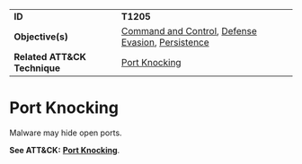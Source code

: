 |||
|---------|------------------------|
|**ID**|**T1205**|
|**Objective(s)**|[Command and Control](https://github.com/MBCProject/mbc-markdown/tree/master/command-and-control), [Defense Evasion](https://github.com/MBCProject/mbc-markdown/tree/master/defense-evasion), [Persistence](https://github.com/MBCProject/mbc-markdown/tree/master/persistence)|
|**Related ATT&CK Technique**|[Port Knocking](https://attack.mitre.org/techniques/T1205/)|

Port Knocking
=============
Malware may hide open ports.

**See ATT&CK:** [**Port Knocking**](https://attack.mitre.org/techniques/T1205/).